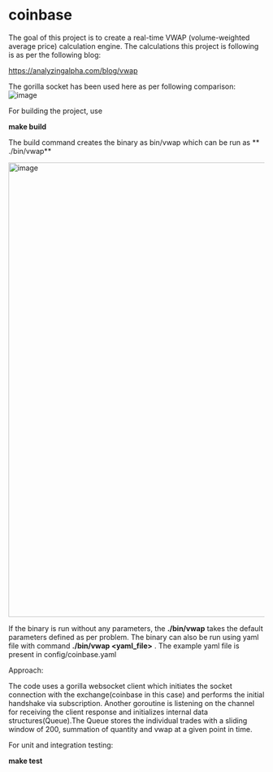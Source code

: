 # coinbase
The goal of this project is to create a real-time VWAP (volume-weighted average price) calculation engine. The calculations this project is following is as per the following blog:

https://analyzingalpha.com/blog/vwap

The gorilla socket has been used here as per following comparison:
![image](https://user-images.githubusercontent.com/5960727/159239386-d3525a2a-9ef3-42a6-bc6d-369e771dd90b.png)


For building the project, use 

**make build**


The build command creates the binary as bin/vwap which can be run as
** ./bin/vwap**

<img width="893" alt="image" src="https://user-images.githubusercontent.com/5960727/159240161-2e220f40-b14b-467b-9f11-14aaf77a30e2.png">

If the binary is run without any parameters, the **./bin/vwap** takes the default parameters defined as per problem. 
The binary can also be run using yaml file with command **./bin/vwap <yaml_file>** . The example yaml file is present in config/coinbase.yaml

Approach:

The code uses a gorilla websocket client which initiates the socket connection with the exchange(coinbase in this case) and performs the initial handshake via subscription. Another goroutine is listening on the channel for receiving the client response and initializes internal data structures(Queue).The Queue stores the individual trades with a sliding window of 200, summation of quantity and vwap at a given point in time.

For unit and integration testing: 

**make test**

